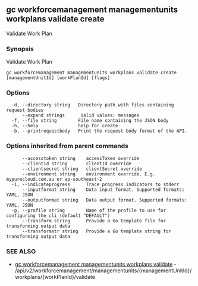 ## gc workforcemanagement managementunits workplans validate create

Validate Work Plan

### Synopsis

Validate Work Plan

```
gc workforcemanagement managementunits workplans validate create [managementUnitId] [workPlanId] [flags]
```

### Options

```
  -d, --directory string   Directory path with files containing request bodies
      --expand strings      Valid values: messages
  -f, --file string        File name containing the JSON body
  -h, --help               help for create
  -b, --printrequestbody   Print the request body format of the API.
```

### Options inherited from parent commands

```
      --accesstoken string    accessToken override
      --clientid string       clientId override
      --clientsecret string   clientSecret override
      --environment string    environment override. E.g. mypurecloud.com.au or ap-southeast-2
  -i, --indicateprogress      Trace progress indicators to stderr
      --inputformat string    Data input format. Supported formats: YAML, JSON
      --outputformat string   Data output format. Supported formats: YAML, JSON
  -p, --profile string        Name of the profile to use for configuring the cli (default "DEFAULT")
      --transform string      Provide a Go template file for transforming output data
      --transformstr string   Provide a Go template string for transforming output data
```

### SEE ALSO

* [gc workforcemanagement managementunits workplans validate](gc_workforcemanagement_managementunits_workplans_validate.html)	 - /api/v2/workforcemanagement/managementunits/{managementUnitId}/workplans/{workPlanId}/validate



